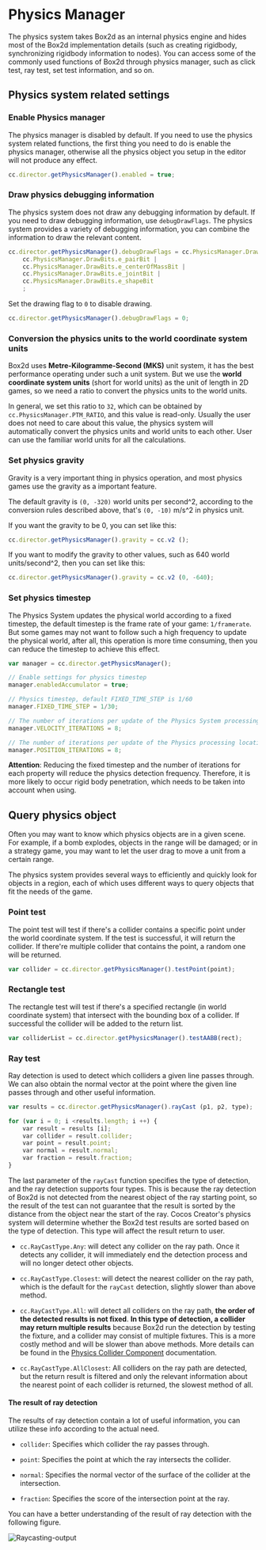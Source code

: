# Physics Manager

The physics system takes Box2d as an internal physics engine and hides most of the Box2d implementation details (such as creating rigidbody, synchronizing rigidbody information to nodes).
You can access some of the commonly used functions of Box2d through physics manager, such as click test, ray test, set test information, and so on.

## Physics system related settings

### Enable Physics manager

The physics manager is disabled by default. If you need to use the physics system related functions, the first thing you need to do is enable the physics manager, otherwise all the physics object you setup in the editor will not produce any effect.

```javascript
cc.director.getPhysicsManager().enabled = true;
```

### Draw physics debugging information

The physics system does not draw any debugging information by default. If you need to draw debugging information, use `debugDrawFlags`.
The physics system provides a variety of debugging information, you can combine the information to draw the relevant content.

```javascript
cc.director.getPhysicsManager().debugDrawFlags = cc.PhysicsManager.DrawBits.e_aabbBit |
    cc.PhysicsManager.DrawBits.e_pairBit |
    cc.PhysicsManager.DrawBits.e_centerOfMassBit |
    cc.PhysicsManager.DrawBits.e_jointBit |
    cc.PhysicsManager.DrawBits.e_shapeBit
    ;
```

Set the drawing flag to `0` to disable drawing.

```javascript
cc.director.getPhysicsManager().debugDrawFlags = 0;
```

### Conversion the physics units to the world coordinate system units

Box2d uses **Metre-Kilogramme-Second (MKS)** unit system, it has the best performance operating under such a unit system. But we use the **world coordinate system units** (short for world units) as the unit of length in 2D games, so we need a ratio to convert the physics units to the world units.

In general, we set this ratio to `32`, which can be obtained by `cc.PhysicsManager.PTM_RATIO`, and this value is read-only. Usually the user does not need to care about this value, the physics system will automatically convert the physics units and world units to each other. User can use the familiar world units for all the calculations.

### Set physics gravity

Gravity is a very important thing in physics operation, and most physics games use the gravity as a important feature.

The default gravity is `(0, -320)` world units per second^2, according to the conversion rules described above, that's `(0, -10)` m/s^2 in physics unit.

If you want the gravity to be 0, you can set like this:

```javascript
cc.director.getPhysicsManager().gravity = cc.v2 ();
```

If you want to modify the gravity to other values, such as 640 world units/second^2, then you can set like this:

```javascript
cc.director.getPhysicsManager().gravity = cc.v2 (0, -640);
```

### Set physics timestep

The Physics System updates the physical world according to a fixed timestep, the default timestep is the frame rate of your game: `1/framerate`. But some games may not want to follow such a high frequency to update the physical world, after all, this operation is more time consuming, then you can reduce the timestep to achieve this effect.

```javascript
var manager = cc.director.getPhysicsManager();

// Enable settings for physics timestep
manager.enabledAccumulator = true;

// Physics timestep, default FIXED_TIME_STEP is 1/60
manager.FIXED_TIME_STEP = 1/30;

// The number of iterations per update of the Physics System processing speed is 10 by default
manager.VELOCITY_ITERATIONS = 8;

// The number of iterations per update of the Physics processing location is 10 by default
manager.POSITION_ITERATIONS = 8;

```

**Attention**: Reducing the fixed timestep and the number of iterations for each property will reduce the physics detection frequency. Therefore, it is more likely to occur rigid body penetration, which needs to be taken into account when using.

## Query physics object

Often you may want to know which physics objects are in a given scene.
For example, if a bomb explodes, objects in the range will be damaged; or in a strategy game, you may want to let the user drag to move a unit from a certain range.

The physics system provides several ways to efficiently and quickly look for objects in a region, each of which uses different ways to query objects that fit the needs of the game.

### Point test

The point test will test if there's a collider contains a specific point under the world coordinate system. If the test is successful, it will return the collider. If there're multiple collider that contains the point, a random one will be returned.

```javascript
var collider = cc.director.getPhysicsManager().testPoint(point);
```

### Rectangle test

The rectangle test will test if there's a specified rectangle (in world coordinate system) that intersect with the bounding box of a collider. If successful the collider will be added to the return list.

```javascript
var colliderList = cc.director.getPhysicsManager().testAABB(rect);
```

### Ray test

Ray detection is used to detect which colliders a given line passes through. We can also obtain the normal vector at the point where the given line passes through and other useful information.

```javascript
var results = cc.director.getPhysicsManager().rayCast (p1, p2, type);

for (var i = 0; i <results.length; i ++) {
    var result = results [i];
    var collider = result.collider;
    var point = result.point;
    var normal = result.normal;
    var fraction = result.fraction;
}
```

The last parameter of the `rayCast` function specifies the type of detection, and the ray detection supports four types. This is because the ray detection of Box2d is not detected from the nearest object of the ray starting point, so the result of the test can not guarantee that the result is sorted by the distance from the object near the start of the ray. Cocos Creator's physics system will determine whether the Box2d test results are sorted based on the type of detection. This type will affect the result return to user.

- `cc.RayCastType.Any`: will detect any collider on the ray path. Once it detects any collider, it will immediately end the detection process and will no longer detect other objects.

- `cc.RayCastType.Closest`: will detect the nearest collider on the ray path, which is the default for the `rayCast` detection, slightly slower than above method.

- `cc.RayCastType.All`: will detect all colliders on the ray path, **the order of the detected results is not fixed**. **In this type of detection, a collider may return multiple results** because Box2d run the detection by testing the fixture, and a collider may consist of multiple fixtures. This is a more costly method and will be slower than above methods. More details can be found in the [Physics Collider Component](./collider-component.md) documentation.

- `cc.RayCastType.AllClosest`: All colliders on the ray path are detected, but the return result is filtered and only the relevant information about the nearest point of each collider is returned, the slowest method of all.

#### The result of ray detection

The results of ray detection contain a lot of useful information, you can utilize these info according to the actual need.

- `collider`: Specifies which collider the ray passes through.

- `point`: Specifies the point at which the ray intersects the collider.

- `normal`: Specifies the normal vector of the surface of the collider at the intersection.

- `fraction`: Specifies the score of the intersection point at the ray.

You can have a better understanding of the result of ray detection with the following figure.

![Raycasting-output](image/raycasting-output.png)
